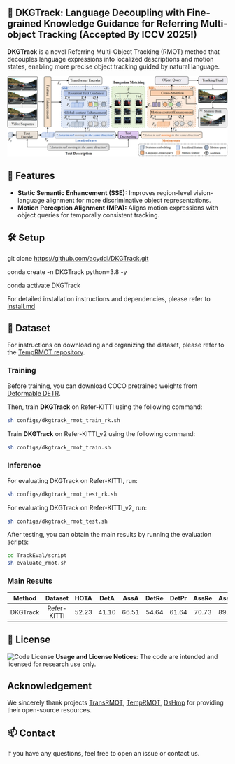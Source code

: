 ## 🚀 DKGTrack: Language Decoupling with Fine-grained Knowledge Guidance for Referring Multi-object Tracking (Accepted By ICCV 2025!)
**DKGTrack** is a novel Referring Multi-Object Tracking (RMOT) method that decouples language expressions into localized descriptions and motion states, enabling more precise object tracking guided by natural language.
<p align="center"><img src="./assets/framework.png" width="800"/></p>

## 🔧 Features

- **Static Semantic Enhancement (SSE):** Improves region-level vision-language alignment for more discriminative object representations.
- **Motion Perception Alignment (MPA):** Aligns motion expressions with object queries for temporally consistent tracking.

## 🛠️ Setup
git clone https://github.com/acyddl/DKGTrack.git

conda create -n DKGTrack python=3.8 -y

conda activate DKGTrack

For detailed installation instructions and dependencies, please refer to [install.md](https://github.com/acyddl/DKGTrack/blob/main/Install.md)

## 📅 Dataset
For instructions on downloading and organizing the dataset, please refer to the [TempRMOT repository](https://github.com/zyn213/TempRMOT).

### Training
Before training, you can download COCO pretrained weights from [Deformable DETR](https://github.com/fundamentalvision/Deformable-DETR).

Then, train **DKGTrack** on Refer-KITTI using the following command:
```bash
sh configs/dkgtrack_rmot_train_rk.sh
```
Train **DKGTrack** on Refer-KITTI_v2 using the following command:
```bash
sh configs/dkgtrack_rmot_train.sh
```
### Inference
For evaluating DKGTrack on Refer-KITTI, run:
```bash
sh configs/dkgtrack_rmot_test_rk.sh
```
For evaluating DKGTrack on Refer-KITTI_v2, run:
```bash
sh configs/dkgtrack_rmot_test.sh
```
After testing, you can obtain the main results by running the evaluation scripts:
```bash
cd TrackEval/script
sh evaluate_rmot.sh
```
### Main Results

| **Method** | **Dataset** | **HOTA** | **DetA** | **AssA** | **DetRe** | **DetPr** | **AssRe** | **AssRe** | **LocA** |                                           **URL**                                           |
|:----------:|:-----------:|:--------:|:--------:|:--------:|:---------:|:---------:|:---------:|-----------|----------| :-----------------------------------------------------------------------------------------: |
| DKGTrack  | Refer-KITTI |  52.23   |  41.10   |  66.51   |   54.64   |   61.64  |   70.73   | 89.17     | 90.60   | [model](https://pan.baidu.com/s/1kKCDaUVa5BmsWWxpaR0j8w) (afd5) |
    
## 📜 License
![Code License](https://img.shields.io/badge/Code%20License-Apache_2.0-green.svg) **Usage and License Notices**: The code are intended and licensed for research use only.

## Acknowledgement
We sincerely thank projects [TransRMOT](https://github.com/wudongming97/RMOT), [TempRMOT](https://github.com/zyn213/TempRMOT), [DsHmp](https://github.com/heshuting555/DsHmp) for providing their open-source resources.

## 📫 Contact

If you have any questions, feel free to open an issue or contact us.

